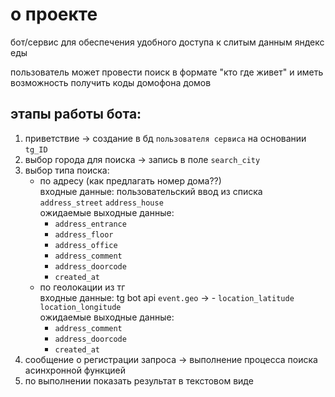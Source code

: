 # о проекте

бот/сервис для обеспечения удобного доступа к слитым данным яндекс еды 

пользователь может провести поиск в формате "кто где живет" и иметь возможность получить коды домофона домов

## этапы работы бота:

1) приветствие -> создание в бд `пользователя сервиса` на основании `tg_ID`
1) выбор города для поиска -> запись в поле `search_city`
2) выбор типа поиска:
    - по адресу (как предлагать номер дома??) <br>
    входные данные: пользовательский ввод из списка `address_street` `address_house` <br>
    ожидаемые выходные данные:
        - `address_entrance` 
        - `address_floor` 
        - `address_office`
        - `address_comment`
        - `address_doorcode`
        - `created_at`
    - по геолокации из тг <br>
    входные данные: tg bot api `event.geo` -> - `location_latitude` `location_longitude`<br>
    ожидаемые выходные данные:
        - `address_comment`
        - `address_doorcode`
        - `created_at`
3) сообщение о регистрации запроса -> выполнение процесса поиска асинхронной функцией
4) по выполнении показать результат в текстовом виде
